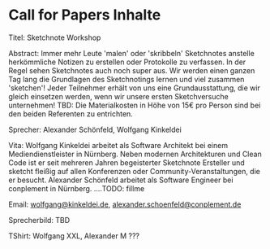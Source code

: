 # Call for Papers Inhalte

Titel: Sketchnote Workshop

Abstract: Immer mehr Leute 'malen' oder 'skribbeln' Sketchnotes anstelle herkömmliche Notizen zu erstellen oder Protokolle zu verfassen. In der Regel sehen Sketchnotes auch noch super aus. Wir werden einen ganzen Tag lang die Grundlagen des Sketchnotings lernen und viel zusammen 'sketchen'! Jeder Teilnehmer erhält von uns eine Grundausstattung, die wir gleich einsetzen werden, wenn wir unsere ersten Sketchversuche unternehmen!
TBD: Die Materialkosten in Höhe von 15€ pro Person sind bei den beiden Referenten zu entrichten.

Sprecher: Alexander Schönfeld, Wolfgang Kinkeldei

Vita: Wolfgang Kinkeldei arbeitet als Software Architekt bei einem Mediendienstleister in Nürnberg. Neben modernen Architekturen und Clean Code ist er seit mehreren Jahren begeisterter Sketchnote Ersteller und sketcht fleißig auf allen Konferenzen oder Community-Veranstaltungen, die er besucht.
Alexander Schönfeld arbeitet als Software Engineer bei conplement in Nürnberg. ....TODO: fillme

Email: wolfgang@kinkeldei.de, alexander.schoenfeld@conplement.de

Sprecherbild: TBD

TShirt: Wolfgang XXL, Alexander M ???
